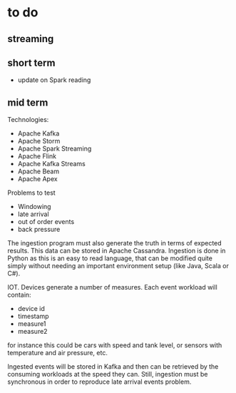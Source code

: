 # to do

## streaming

## short term

- update on Spark reading

## mid term 

Technologies: 
- Apache Kafka
- Apache Storm
- Apache Spark Streaming
- Apache Flink
- Apache Kafka Streams
- Apache Beam
- Apache Apex

Problems to test
- Windowing
- late arrival
- out of order events
- back pressure

The ingestion program must also generate the truth in terms of expected results. 
This data can be stored in Apache Cassandra. 
Ingestion is done in Python as this is an easy to read language, that can be modified quite simply without needing an important environment setup (like Java, Scala or C#).

IOT. Devices generate a number of measures. Each event workload will contain: 
- device id
- timestamp
- measure1
- measure2

for instance this could be cars with speed and tank level, or sensors with temperature and air pressure, etc.

Ingested events will be stored in Kafka and then can be retrieved by the consuming workloads at the speed they can. Still, ingestion must be synchronous in order to reproduce late arrival events problem.

